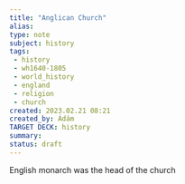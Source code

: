 ```yaml
---
title: "Anglican Church"
alias: 
type: note
subject: history
tags:
 - history
 - wh1640-1805
 - world_history
 - england
 - religion
 - church
created: 2023.02.21 08:21
created_by: Ádám
TARGET DECK: history
summary: 
status: draft
---
```

English monarch was the head of the church